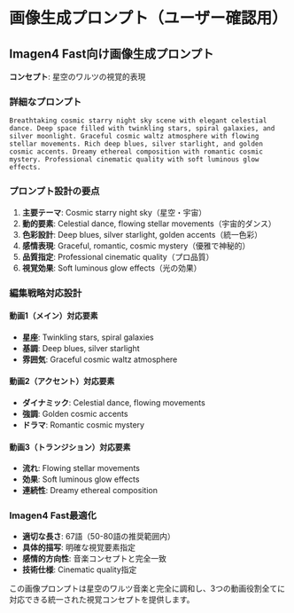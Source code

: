 # 画像生成プロンプト（ユーザー確認用）

## Imagen4 Fast向け画像生成プロンプト

**コンセプト**: 星空のワルツの視覚的表現

### 詳細なプロンプト
```
Breathtaking cosmic starry night sky scene with elegant celestial dance. Deep space filled with twinkling stars, spiral galaxies, and silver moonlight. Graceful cosmic waltz atmosphere with flowing stellar movements. Rich deep blues, silver starlight, and golden cosmic accents. Dreamy ethereal composition with romantic cosmic mystery. Professional cinematic quality with soft luminous glow effects.
```

### プロンプト設計の要点

1. **主要テーマ**: Cosmic starry night sky（星空・宇宙）
2. **動的要素**: Celestial dance, flowing stellar movements（宇宙的ダンス）
3. **色彩設計**: Deep blues, silver starlight, golden accents（統一色彩）
4. **感情表現**: Graceful, romantic, cosmic mystery（優雅で神秘的）
5. **品質指定**: Professional cinematic quality（プロ品質）
6. **視覚効果**: Soft luminous glow effects（光の効果）

### 編集戦略対応設計

#### 動画1（メイン）対応要素
- **星座**: Twinkling stars, spiral galaxies
- **基調**: Deep blues, silver starlight
- **雰囲気**: Graceful cosmic waltz atmosphere

#### 動画2（アクセント）対応要素
- **ダイナミック**: Celestial dance, flowing movements
- **強調**: Golden cosmic accents
- **ドラマ**: Romantic cosmic mystery

#### 動画3（トランジション）対応要素
- **流れ**: Flowing stellar movements
- **効果**: Soft luminous glow effects
- **連続性**: Dreamy ethereal composition

### Imagen4 Fast最適化

- **適切な長さ**: 67語（50-80語の推奨範囲内）
- **具体的描写**: 明確な視覚要素指定
- **感情的方向性**: 音楽コンセプトと完全一致
- **技術仕様**: Cinematic quality指定

この画像プロンプトは星空のワルツ音楽と完全に調和し、3つの動画役割全てに対応できる統一された視覚コンセプトを提供します。